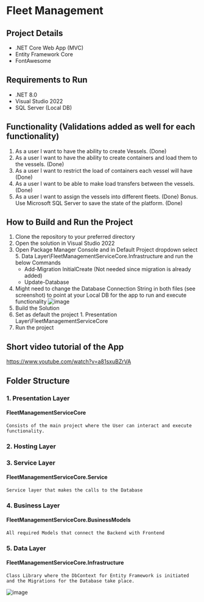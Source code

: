 # Fleet Management

## Project Details
  * .NET Core Web App (MVC)
  * Entity Framework Core
  * FontAwesome

## Requirements to Run
  * .NET 8.0
  * Visual Studio 2022
  * SQL Server (Local DB)

## Functionality (Validations added as well for each functionality)
  1. As a user I want to have the ability to create Vessels. (Done)
  2. As a user I want to have the ability to create containers and load them to the vessels. (Done)
  3. As a user I want to restrict the load of containers each vessel will have (Done)
  4. As a user I want to be able to make load transfers between the vessels. (Done)
  5. As a user I want to assign the vessels into different fleets. (Done)
  Bonus.  Use Microsoft SQL Server to save the state of the platform. (Done)

## How to Build and Run the Project
  1. Clone the repository to your preferred directory
  2. Open the solution in Visual Studio 2022
  3. Open Package Manager Console and in Default Project dropdown select 5. Data Layer\FleetManagementServiceCore.Infrastructure and run the below Commands
       * Add-Migration InitialCreate (Not needed since migration is already added)
       * Update-Database
  4. Might need to change the Database Connection String in both files (see screenshot) to point at your Local DB for the app to run and execute functionality
       ![image](https://github.com/user-attachments/assets/fc2abc2f-fdaf-4938-896c-6e181984f004)
  5. Build the Solution
  6. Set as default the project 1. Presentation Layer\FleetManagementServiceCore
  7. Run the project

## Short video tutorial of the App
  https://www.youtube.com/watch?v=a81sxuBZrVA

## Folder Structure 
  ### 1. Presentation Layer
  #### FleetManagementServiceCore
    Consists of the main project where the User can interact and execute functionality.
  ### 2. Hosting Layer
  ### 3. Service Layer
  #### FleetManagementServiceCore.Service
    Service layer that makes the calls to the Database
  ### 4. Business Layer
  #### FleetManagementServiceCore.BusinessModels
    All required Models that connect the Backend with Frontend
  ### 5. Data Layer
  #### FleetManagementServiceCore.Infrastructure
    Class Library where the DbContext for Entity Framework is initiated and the Migrations for the Database take place.
    
  ![image](https://github.com/user-attachments/assets/695da158-3b7f-4e3d-a571-bbb86070b8ec)

